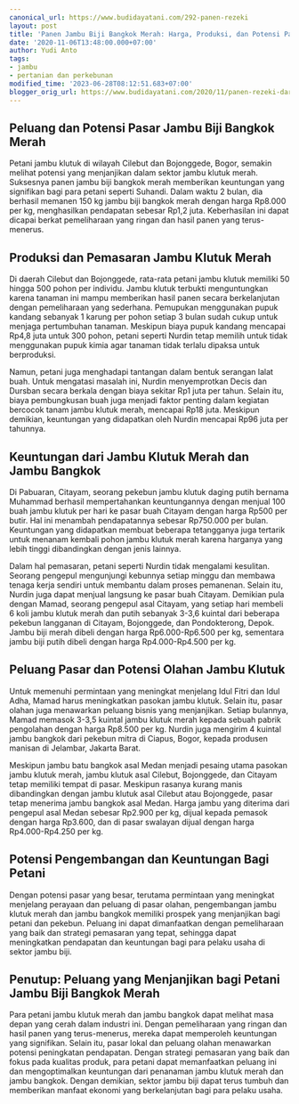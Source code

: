 ```yaml
---
canonical_url: https://www.budidayatani.com/292-panen-rezeki
layout: post
title: 'Panen Jambu Biji Bangkok Merah: Harga, Produksi, dan Potensi Pasar'
date: '2020-11-06T13:48:00.000+07:00'
author: Yudi Anto
tags:
- jambu
- pertanian dan perkebunan
modified_time: '2023-06-28T08:12:51.683+07:00'
blogger_orig_url: https://www.budidayatani.com/2020/11/panen-rezeki-dari-jambu-biji-bangkok.html
---
```


<h2>Peluang dan Potensi Pasar Jambu Biji Bangkok Merah</h2><p>Petani jambu klutuk di wilayah Cilebut dan Bojonggede, Bogor, semakin melihat potensi yang menjanjikan dalam sektor jambu klutuk merah. Suksesnya panen jambu biji bangkok merah memberikan keuntungan yang signifikan bagi para petani seperti Suhandi. Dalam waktu 2 bulan, dia berhasil memanen 150 kg jambu biji bangkok merah dengan harga Rp8.000 per kg, menghasilkan pendapatan sebesar Rp1,2 juta. Keberhasilan ini dapat dicapai berkat pemeliharaan yang ringan dan hasil panen yang terus-menerus.</p><h2>Produksi dan Pemasaran Jambu Klutuk Merah</h2><p>Di daerah Cilebut dan Bojonggede, rata-rata petani jambu klutuk memiliki 50 hingga 500 pohon per individu. Jambu klutuk terbukti menguntungkan karena tanaman ini mampu memberikan hasil panen secara berkelanjutan dengan pemeliharaan yang sederhana. Pemupukan menggunakan pupuk kandang sebanyak 1 karung per pohon setiap 3 bulan sudah cukup untuk menjaga pertumbuhan tanaman. Meskipun biaya pupuk kandang mencapai Rp4,8 juta untuk 300 pohon, petani seperti Nurdin tetap memilih untuk tidak menggunakan pupuk kimia agar tanaman tidak terlalu dipaksa untuk berproduksi.</p><p>Namun, petani juga menghadapi tantangan dalam bentuk serangan lalat buah. Untuk mengatasi masalah ini, Nurdin menyemprotkan Decis dan Dursban secara berkala dengan biaya sekitar Rp1 juta per tahun. Selain itu, biaya pembungkusan buah juga menjadi faktor penting dalam kegiatan bercocok tanam jambu klutuk merah, mencapai Rp18 juta. Meskipun demikian, keuntungan yang didapatkan oleh Nurdin mencapai Rp96 juta per tahunnya.</p><h2>Keuntungan dari Jambu Klutuk Merah dan Jambu Bangkok</h2><p>Di Pabuaran, Citayam, seorang pekebun jambu klutuk daging putih bernama Muhammad berhasil mempertahankan keuntungannya dengan menjual 100 buah jambu klutuk per hari ke pasar buah Citayam dengan harga Rp500 per butir. Hal ini menambah pendapatannya sebesar Rp750.000 per bulan. Keuntungan yang didapatkan membuat beberapa tetangganya juga tertarik untuk menanam kembali pohon jambu klutuk merah karena harganya yang lebih tinggi dibandingkan dengan jenis lainnya.</p><p>Dalam hal pemasaran, petani seperti Nurdin tidak mengalami kesulitan. Seorang pengepul mengunjungi kebunnya setiap minggu dan membawa tenaga kerja sendiri untuk membantu dalam proses pemanenan. Selain itu, Nurdin juga dapat menjual langsung ke pasar buah Citayam. Demikian pula dengan Mamad, seorang pengepul asal Citayam, yang setiap hari membeli 6 koli jambu klutuk merah dan putih sebanyak 3-3,6 kuintal dari beberapa pekebun langganan di Citayam, Bojonggede, dan Pondokterong, Depok. Jambu biji merah dibeli dengan harga Rp6.000-Rp6.500 per kg, sementara jambu biji putih dibeli dengan harga Rp4.000-Rp4.500 per kg.</p><h2>Peluang Pasar dan Potensi Olahan Jambu Klutuk</h2><p>Untuk memenuhi permintaan yang meningkat menjelang Idul Fitri dan Idul Adha, Mamad harus meningkatkan pasokan jambu klutuk. Selain itu, pasar olahan juga menawarkan peluang bisnis yang menjanjikan. Setiap bulannya, Mamad memasok 3-3,5 kuintal jambu klutuk merah kepada sebuah pabrik pengolahan dengan harga Rp8.500 per kg. Nurdin juga mengirim 4 kuintal jambu bangkok dari pekebun mitra di Ciapus, Bogor, kepada produsen manisan di Jelambar, Jakarta Barat.</p><p>Meskipun jambu batu bangkok asal Medan menjadi pesaing utama pasokan jambu klutuk merah, jambu klutuk asal Cilebut, Bojonggede, dan Citayam tetap memiliki tempat di pasar. Meskipun rasanya kurang manis dibandingkan dengan jambu klutuk asal Cilebut atau Bojonggede, pasar tetap menerima jambu bangkok asal Medan. Harga jambu yang diterima dari pengepul asal Medan sebesar Rp2.900 per kg, dijual kepada pemasok dengan harga Rp3.600, dan di pasar swalayan dijual dengan harga Rp4.000-Rp4.250 per kg.</p><h2>Potensi Pengembangan dan Keuntungan Bagi Petani</h2><p>Dengan potensi pasar yang besar, terutama permintaan yang meningkat menjelang perayaan dan peluang di pasar olahan, pengembangan jambu klutuk merah dan jambu bangkok memiliki prospek yang menjanjikan bagi petani dan pekebun. Peluang ini dapat dimanfaatkan dengan pemeliharaan yang baik dan strategi pemasaran yang tepat, sehingga dapat meningkatkan pendapatan dan keuntungan bagi para pelaku usaha di sektor jambu biji.</p><h2>Penutup: Peluang yang Menjanjikan bagi Petani Jambu Biji Bangkok Merah</h2><p>Para petani jambu klutuk merah dan jambu bangkok dapat melihat masa depan yang cerah dalam industri ini. Dengan pemeliharaan yang ringan dan hasil panen yang terus-menerus, mereka dapat memperoleh keuntungan yang signifikan. Selain itu, pasar lokal dan peluang olahan menawarkan potensi peningkatan pendapatan. Dengan strategi pemasaran yang baik dan fokus pada kualitas produk, para petani dapat memanfaatkan peluang ini dan mengoptimalkan keuntungan dari penanaman jambu klutuk merah dan jambu bangkok. Dengan demikian, sektor jambu biji dapat terus tumbuh dan memberikan manfaat ekonomi yang berkelanjutan bagi para pelaku usaha.</p>